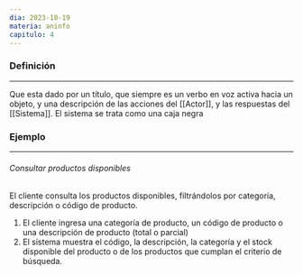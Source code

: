 ```yaml
---
dia: 2023-10-19
materia: aninfo
capitulo: 4
---
```

### Definición
---
Que esta dado por un título, que siempre es un verbo en voz activa hacia un objeto, y una descripción de las acciones del [[Actor]], y las respuestas del [[Sistema]]. El sistema se trata como una caja negra

### Ejemplo
---
###### Consultar productos disponibles
El cliente consulta los productos disponibles, filtrándolos por categoría, descripción o código de producto.
1. El cliente ingresa una categoría de producto, un código de producto o una descripción de producto (total o parcial)
2. El sistema muestra el código, la descripción, la categoría y el stock disponible del producto o de los productos que cumplan el criterio de búsqueda.
